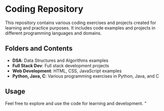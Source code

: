 # Coding Repository

This repository contains various coding exercises and projects created for learning and practice purposes. It includes code examples and projects in different programming languages and domains.

## Folders and Contents

- **DSA**: Data Structures and Algorithms examples
- **Full Stack Dev**: Full stack development projects
- **Web Development**: HTML, CSS, JavaScript examples
- **Python, Java, C**: Various programming exercises in Python, Java, and C

## Usage

Feel free to explore and use the code for learning and development.
"
